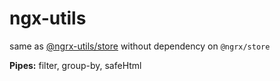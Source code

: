 # ngx-utils

same as [@ngrx-utils/store](https://github.com/ngrx-utils/ngrx-utils) without dependency on `@ngrx/store`

**Pipes:** filter, group-by, safeHtml
